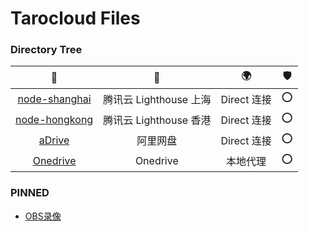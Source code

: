 # Tarocloud Files
### Directory Tree

📂 | 💾 | 🌍 | 🛡️
:-: | :-: | :-: | :-: 
[node-shanghai](/node-shanghai) | 腾讯云 Lighthouse 上海 | Direct 连接 | ⭕
[node-hongkong](/node-hongkong) | 腾讯云 Lighthouse 香港 | Direct 连接 | ⭕
[aDrive](/aDrive) | 阿里网盘 | Direct 连接 | ⭕
[Onedrive](/Onedrive) | Onedrive | 本地代理 | ⭕

### PINNED
- [OBS录像](/Onedrive/Media/Record/OBS)